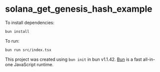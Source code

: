# solana_get_genesis_hash_example

To install dependencies:

```bash
bun install
```

To run:

```bash
bun run src/index.tsx
```

This project was created using `bun init` in bun v1.1.42. [Bun](https://bun.sh) is a fast all-in-one JavaScript runtime.
